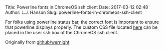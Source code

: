Title: Powerline fonts in ChromeOS ssh client
Date: 2017-03-12 02:48
Author: L.J. Hanson
Slug: powerline-fonts-in-chromeos-ssh-client

For folks using powerline status bar, the correct font is important to ensure that powerline displays properly. The custom CSS file located [here](https://cdn.rawgit.com/wernight/powerline-web-fonts/8040cf32c146c7cd4f776c1484d23dc40685c1bc/PowerlineFonts.css) can be placed in the user ssh box of the ChromeOS ssh client.

Originally from [github/wernight](https://github.com/wernight/powerline-web-fonts)
